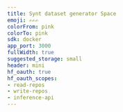 ```yaml
---
title: Synt dataset generator Space
emoji: ✍✍✍
colorFrom: pink
colorTo: pink
sdk: docker
app_port: 3000
fullWidth: true
suggested_storage: small
header: mini
hf_oauth: true
hf_oauth_scopes:
- read-repos
- write-repos
- inference-api
---
```



